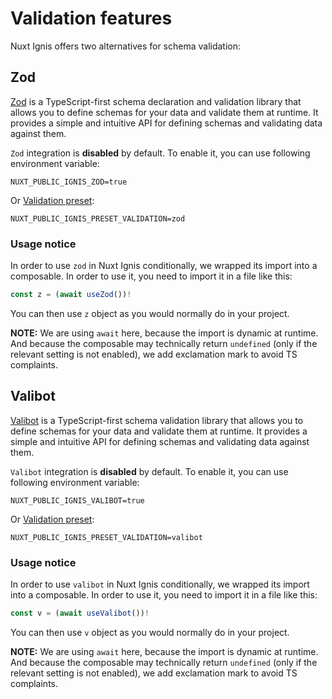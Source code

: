 # Validation features

Nuxt Ignis offers two alternatives for schema validation:

## Zod

<PackagesReference :packages="[{ name: 'zod', version: '3.25.67' }]" />

[Zod](https://zod.dev/) is a TypeScript-first schema declaration and validation library that allows you to define schemas for your data and validate them at runtime. It provides a simple and intuitive API for defining schemas and validating data against them.

`Zod` integration is **disabled** by default. To enable it, you can use following environment variable:

```dotenv
NUXT_PUBLIC_IGNIS_ZOD=true
```

Or [Validation preset](/2-3-optional-features.html#validation-preset):

```dotenv
NUXT_PUBLIC_IGNIS_PRESET_VALIDATION=zod
```

### Usage notice

In order to  use `zod` in Nuxt Ignis conditionally, we wrapped its import into a composable. In order to use it, you need to import it in a file like this:

```ts [your-zod-validator.ts]
const z = (await useZod())!
```

You can then use `z` object as you would normally do in your project.

**NOTE:** We are using `await` here, because the import is dynamic at runtime. And because the composable may technically return `undefined` (only if the relevant setting is not enabled), we add exclamation mark to avoid TS complaints.

## Valibot

<PackagesReference :packages="[{ name: 'valibot', version: '1.1.0' }]" />

[Valibot](https://valibot.dev/) is a TypeScript-first schema validation library that allows you to define schemas for your data and validate them at runtime. It provides a simple and intuitive API for defining schemas and validating data against them.

`Valibot` integration is **disabled** by default. To enable it, you can use following environment variable:

```dotenv
NUXT_PUBLIC_IGNIS_VALIBOT=true
```

Or [Validation preset](/2-3-optional-features.html#validation-preset):

```dotenv
NUXT_PUBLIC_IGNIS_PRESET_VALIDATION=valibot
```

### Usage notice

In order to  use `valibot` in Nuxt Ignis conditionally, we wrapped its import into a composable. In order to use it, you need to import it in a file like this:

```ts [your-valibot-validator.ts]
const v = (await useValibot())!
```

You can then use `v` object as you would normally do in your project.

**NOTE:** We are using `await` here, because the import is dynamic at runtime. And because the composable may technically return `undefined` (only if the relevant setting is not enabled), we add exclamation mark to avoid TS complaints.
